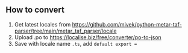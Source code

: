 ## How to convert

 1. Get latest locales from https://github.com/mivek/python-metar-taf-parser/tree/main/metar_taf_parser/locale
 2. Upload .po to https://localise.biz/free/converter/po-to-json
 3. Save with locale name `.ts`, add `default export = `